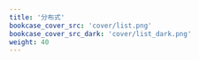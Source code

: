 ```yaml
---
title: '分布式'
bookcase_cover_src: 'cover/list.png'
bookcase_cover_src_dark: 'cover/list_dark.png'
weight: 40
---
```


